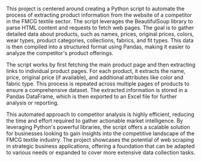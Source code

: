 This project is centered around creating a Python script to automate the process of extracting product information from the website of a competitor in the FMCG textile sector. The script leverages the BeautifulSoup library to parse HTML content and requests to fetch web pages. The goal is to gather detailed data about products, such as names, prices, original prices, colors, wear types, product categories, collections, fabrics, and fit types. This data is then compiled into a structured format using Pandas, making it easier to analyze the competitor's product offerings.

The script works by first fetching the main product page and then extracting links to individual product pages. For each product, it extracts the name, price, original price (if available), and additional attributes like color and fabric type. This process is repeated across multiple pages of products to ensure a comprehensive dataset. The extracted information is stored in a Pandas DataFrame, which is then exported to an Excel file for further analysis or reporting.

This automated approach to competitor analysis is highly efficient, reducing the time and effort required to gather actionable market intelligence. By leveraging Python's powerful libraries, the script offers a scalable solution for businesses looking to gain insights into the competitive landscape of the FMCG textile industry. The project showcases the potential of web scraping in strategic business applications, offering a foundation that can be adapted to various needs or expanded to cover more extensive data collection tasks.
